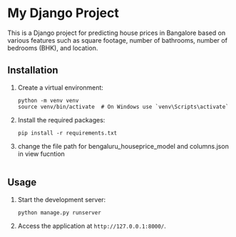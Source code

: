 # My Django Project

This is a Django project for predicting house prices in Bangalore based on various features such as square footage, number of bathrooms, number of bedrooms (BHK), and location.



## Installation

1. Create a virtual environment:
   ```
   python -m venv venv
   source venv/bin/activate  # On Windows use `venv\Scripts\activate`
   ```

2. Install the required packages:
   ```
   pip install -r requirements.txt

3. change the file path for bengaluru_houseprice_model and columns.json in view fucntion
   ```

## Usage

1. Start the development server:
   ```
   python manage.py runserver
   ```

2. Access the application at `http://127.0.0.1:8000/`.

